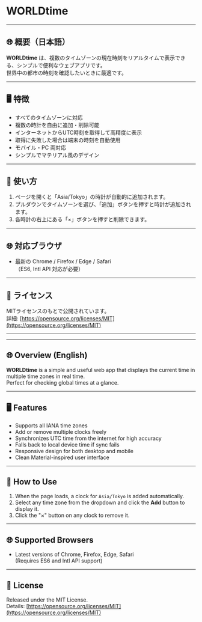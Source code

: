 # WORLDtime

---

## 🌐 概要（日本語）

**WORLDtime** は、複数のタイムゾーンの現在時刻をリアルタイムで表示できる、シンプルで便利なウェブアプリです。  
世界中の都市の時刻を確認したいときに最適です。

---

## 🖥️ 特徴

- すべてのタイムゾーンに対応
- 複数の時計を自由に追加・削除可能
- インターネットからUTC時刻を取得して高精度に表示
- 取得に失敗した場合は端末の時刻を自動使用
- モバイル・PC 両対応
- シンプルでマテリアル風のデザイン

---

## 🧪 使い方

1. ページを開くと「Asia/Tokyo」の時計が自動的に追加されます。
2. プルダウンでタイムゾーンを選び、「追加」ボタンを押すと時計が追加されます。
3. 各時計の右上にある「×」ボタンを押すと削除できます。

---

## 🌐 対応ブラウザ

- 最新の Chrome / Firefox / Edge / Safari  
（ES6, Intl API 対応が必要）

---

## 📄 ライセンス

MITライセンスのもとで公開されています。  
詳細: [https://opensource.org/licenses/MIT](https://opensource.org/licenses/MIT)

---

---

## 🌐 Overview (English)

**WORLDtime** is a simple and useful web app that displays the current time in multiple time zones in real time.  
Perfect for checking global times at a glance.

---

## 🖥️ Features

- Supports all IANA time zones
- Add or remove multiple clocks freely
- Synchronizes UTC time from the internet for high accuracy
- Falls back to local device time if sync fails
- Responsive design for both desktop and mobile
- Clean Material-inspired user interface

---

## 🧪 How to Use

1. When the page loads, a clock for `Asia/Tokyo` is added automatically.
2. Select any time zone from the dropdown and click the **Add** button to display it.
3. Click the "×" button on any clock to remove it.

---

## 🌐 Supported Browsers

- Latest versions of Chrome, Firefox, Edge, Safari  
(Requires ES6 and Intl API support)

---

## 📄 License

Released under the MIT License.  
Details: [https://opensource.org/licenses/MIT](https://opensource.org/licenses/MIT)
